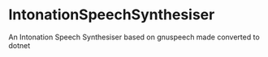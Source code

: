 # IntonationSpeechSynthesiser
An Intonation Speech Synthesiser based on gnuspeech made converted to dotnet
